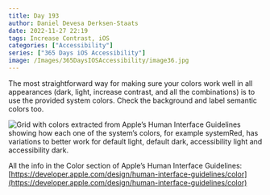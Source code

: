 ```yaml
---
title: Day 193
author: Daniel Devesa Derksen-Staats
date: 2022-11-27 22:19
tags: Increase Contrast, iOS
categories: ["Accessibility"]
series: ["365 Days iOS Accessibility"]
image: /Images/365DaysIOSAccessibility/image36.jpg
---
```


The most straightforward way for making sure your colors work well in all appearances (dark, light, increase contrast, and all the combinations) is to use the provided system colors. Check the background and label semantic colors too.

![Grid with colors extracted from Apple’s Human Interface Guidelines showing how each one of the system’s colors, for example systemRed, has variations to better work for default light, default dark, accessibility light and accessibility dark.](/Images/365DaysIOSAccessibility/image36.jpg)

All the info in the Color section of Apple’s Human Interface Guidelines: [https://developer.apple.com/design/human-interface-guidelines/color](https://developer.apple.com/design/human-interface-guidelines/color)

